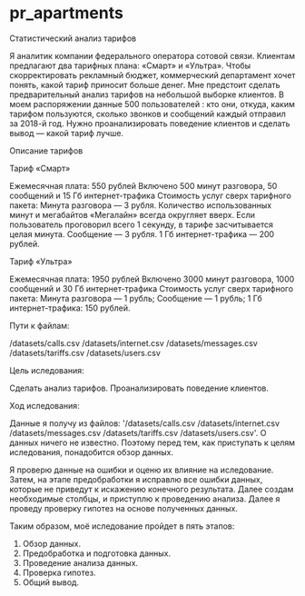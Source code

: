 # pr_apartments
Статистический анализ тарифов

Я аналитик компании федерального оператора сотовой связи. Клиентам предлагают два тарифных плана: «Смарт» и «Ультра». Чтобы скорректировать рекламный бюджет, коммерческий департамент хочет понять, какой тариф приносит больше денег.
Мне предстоит сделать предварительный анализ тарифов на небольшой выборке клиентов. В моем распоряжении данные 500 пользователей : кто они, откуда, каким тарифом пользуются, сколько звонков и сообщений каждый отправил за 2018-й год. Нужно проанализировать поведение клиентов и сделать вывод — какой тариф лучше.

Описание тарифов

Тариф «Смарт»

Ежемесячная плата: 550 рублей
Включено 500 минут разговора, 50 сообщений и 15 Гб интернет-трафика
Стоимость услуг сверх тарифного пакета:
Минута разговора — 3 рубля. Количество использованных минут и мегабайтов «Мегалайн» всегда округляет вверх. Если пользователь проговорил всего 1 секунду, в тарифе засчитывается целая минута.
Сообщение — 3 рубля.
1 Гб интернет-трафика — 200 рублей.

Тариф «Ультра»

Ежемесячная плата: 1950 рублей
Включено 3000 минут разговора, 1000 сообщений и 30 Гб интернет-трафика
Стоимость услуг сверх тарифного пакета:
Минута разговора — 1 рубль;
Сообщение — 1 рубль;
1 Гб интернет-трафика: 150 рублей.

Пути к файлам: 

/datasets/calls.csv
/datasets/internet.csv
/datasets/messages.csv
/datasets/tariffs.csv
/datasets/users.csv

Цель иследования:

Сделать анализ тарифов.
Проанализировать поведение клиентов.

Ход иследования:

Данные я получу из файлов: 
'/datasets/calls.csv
/datasets/internet.csv
/datasets/messages.csv
/datasets/tariffs.csv
/datasets/users.csv'. 
О данных ничего не известно. Поэтому перед тем, как приступать к целям иследования, понадобится обзор данных.

Я проверю данные на ошибки и оценю их влияние на иследование. Затем, на этапе предобработки я исправлю все ошибки данных, которые не приведут к искажению конечного результата. Далее создам необходимые столбцы, и приступлю к проведению анализа. Далее я проведу проверку гипотез на основе полученных данных.

Таким образом, моё иследование пройдет в пять этапов:

1. Обзор данных.
2. Предобработка и подготовка данных.
3. Проведение анализа данных.
4. Проверка гипотез.
5. Общий вывод.
